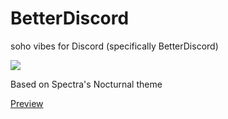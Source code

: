 # BetterDiscord
soho vibes for Discord (specifically BetterDiscord)

[![](https://img.shields.io/badge/Rosé%20Pine%20Theme-191724)](https://github.com/rose-pine/rose-pine-theme)

Based on Spectra's Nocturnal theme

[Preview](https://i.imgur.com/d7VnFZk.png)
